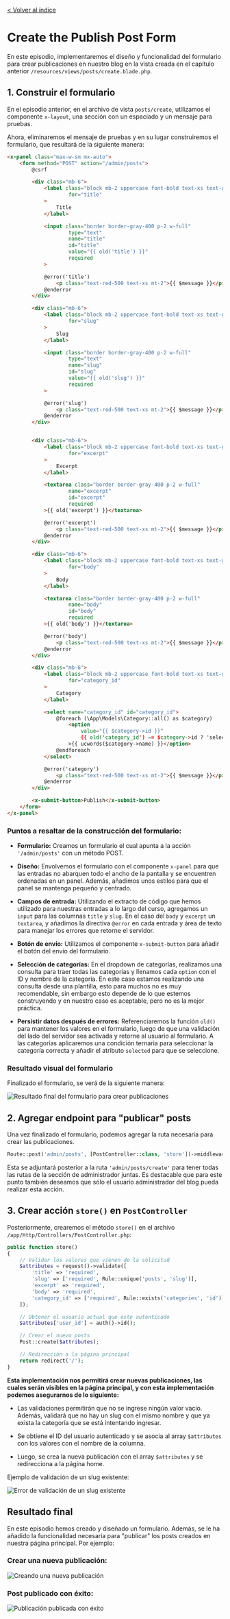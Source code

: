 [< Volver al índice](/docs/readme.md)

# Create the Publish Post Form

En este episodio, implementaremos el diseño y funcionalidad del formulario para crear publicaciones en nuestro blog en la vista creada en el capítulo anterior `/resources/views/posts/create.blade.php`.

## 1. Construir el formulario

En el episodio anterior, en el archivo de vista `posts/create`, utilizamos el componente `x-layout`, una sección con un espaciado y un mensaje para pruebas.

Ahora, eliminaremos el mensaje de pruebas y en su lugar construiremos el formulario, que resultará de la siguiente manera:

```html
<x-panel class="max-w-sm mx-auto">
    <form method="POST" action="/admin/posts">
        @csrf

        <div class="mb-6">
            <label class="block mb-2 uppercase font-bold text-xs text-gray-700"
                    for="title"
            >
                Title
            </label>

            <input class="border border-gray-400 p-2 w-full"
                    type="text"
                    name="title"
                    id="title"
                    value="{{ old('title') }}"
                    required
            >

            @error('title')
                <p class="text-red-500 text-xs mt-2">{{ $message }}</p>
            @enderror
        </div>

        <div class="mb-6">
            <label class="block mb-2 uppercase font-bold text-xs text-gray-700"
                    for="slug"
            >
                Slug
            </label>

            <input class="border border-gray-400 p-2 w-full"
                    type="text"
                    name="slug"
                    id="slug"
                    value="{{ old('slug') }}"
                    required
            >

            @error('slug')
                <p class="text-red-500 text-xs mt-2">{{ $message }}</p>
            @enderror
        </div>


        <div class="mb-6">
            <label class="block mb-2 uppercase font-bold text-xs text-gray-700"
                    for="excerpt"
            >
                Excerpt
            </label>

            <textarea class="border border-gray-400 p-2 w-full"
                    name="excerpt"
                    id="excerpt"
                    required
            >{{ old('excerpt') }}</textarea>

            @error('excerpt')
                <p class="text-red-500 text-xs mt-2">{{ $message }}</p>
            @enderror
        </div>

        <div class="mb-6">
            <label class="block mb-2 uppercase font-bold text-xs text-gray-700"
                    for="body"
            >
                Body
            </label>

            <textarea class="border border-gray-400 p-2 w-full"
                    name="body"
                    id="body"
                    required
            >{{ old('body') }}</textarea>

            @error('body')
                <p class="text-red-500 text-xs mt-2">{{ $message }}</p>
            @enderror
        </div>

        <div class="mb-6">
            <label class="block mb-2 uppercase font-bold text-xs text-gray-700"
                    for="category_id"
            >
                Category
            </label>

            <select name="category_id" id="category_id">
                @foreach (\App\Models\Category::all() as $category)
                    <option
                        value="{{ $category->id }}"
                        {{ old('category_id') == $category->id ? 'selected' : '' }}
                    >{{ ucwords($category->name) }}</option>
                @endforeach
            </select>

            @error('category')
                <p class="text-red-500 text-xs mt-2">{{ $message }}</p>
            @enderror
        </div>

        <x-submit-button>Publish</x-submit-button>
    </form>
</x-panel>
```

### Puntos a resaltar de la construcción del formulario:

-   **Formulario:** Creamos un formulario el cual apunta a la acción `'/admin/posts'` con un método POST.

-   **Diseño:** Envolvemos el formulario con el componente `x-panel` para que las entradas no abarquen todo el ancho de la pantalla y se encuentren ordenadas en un panel. Además, añadimos unos estilos para que el panel se mantenga pequeño y centrado.

-   **Campos de entrada:** Utilizando el extracto de código que hemos utilizado para nuestras entradas a lo largo del curso, agregamos un `input` para las columnas `title` y `slug`. En el caso del `body` y `excerpt` un `textarea`, y añadimos la directiva `@error` en cada entrada y área de texto para manejar los errores que retorne el servidor.

-   **Botón de envío:** Utilizamos el componente `x-submit-button` para añadir el botón del envío del formulario.

-   **Selección de categorías:** En el dropdown de categorías, realizamos una consulta para traer todas las categorías y llenamos cada `option` con el ID y nombre de la categoría. En este caso estamos realizando una consulta desde una plantilla, esto para muchos no es muy recomendable, sin embargo esto depende de lo que estemos construyendo y en nuestro caso es aceptable, pero no es la mejor práctica.

-   **Persistir datos después de errores:** Referenciaremos la función `old()` para mantener los valores en el formulario, luego de que una validación del lado del servidor sea activada y retorne al usuario al formulario. A las categorías aplicaremos una condición ternaria para seleccionar la categoría correcta y añadir el atributo `selected` para que se seleccione.

### Resultado visual del formulario

Finalizado el formulario, se verá de la siguiente manera:

![Resultado final del formulario para crear publicaciones](images/resultado-formulario-crear-v60.png)

## 2. Agregar endpoint para "publicar" posts

Una vez finalizado el formulario, podemos agregar la ruta necesaria para crear las publicaciones.

```php
Route::post('admin/posts', [PostController::class, 'store'])->middleware('admin');
```

Esta se adjuntará posterior a la ruta `'admin/posts/create'` para tener todas las rutas de la sección de administrador juntas. Es destacable que para este punto también deseamos que sólo el usuario administrador del blog pueda realizar esta acción.

## 3. Crear acción `store()` en `PostController`

Posteriormente, crearemos el método `store()` en el archivo `/app/Http/Controllers/PostController.php`:

```php
public function store()
{
    // Validar los valores que vienen de la solicitud
    $attributes = request()->validate([
        'title' => 'required',
        'slug' => ['required', Rule::unique('posts', 'slug')],
        'excerpt' => 'required',
        'body' => 'required',
        'category_id' => ['required', Rule::exists('categories', 'id')]
    ]);

    // Obtener el usuario actual que este autenticado
    $attributes['user_id'] = auth()->id();

    // Crear el nuevo posts
    Post::create($attributes);

    // Redirección a la página principal
    return redirect('/');
}
```

**Esta implementación nos permitirá crear nuevas publicaciones, las cuales serán visibles en la página principal, y con esta implementación podemos asegurarnos de lo siguiente:**

-   Las validaciones permitirán que no se ingrese ningún valor vacío. Además, validará que no hay un slug con el mismo nombre y que ya exista la categoría que se está intentando ingresar.

-   Se obtiene el ID del usuario autenticado y se asocia al array `$attributes` con los valores con el nombre de la columna.

-   Luego, se crea la nueva publicación con el array `$attributes` y se redirecciona a la página home.

Ejemplo de validación de un slug existente:

![Error de validación de un slug existente](images/error-slug-form-v60.png)

## Resultado final

En este episodio hemos creado y diseñado un formulario. Además, se le ha añadido la funcionalidad necesaria para "publicar" los posts creados en nuestra página principal. Por ejemplo:

### Crear una nueva publicación:

![Creando una nueva publicación](images/crear-post-v60.png)

### Post publicado con éxito:

![Publicación publicada con éxito](images/post-publicado-v60.png)
